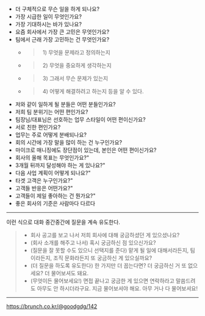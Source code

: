 
* 더 구체적으로 무슨 일을 하게 되나요?
* 가장 시급한 일이 무엇인가요?
* 가장 기대하시는 바가 있나요?
* 요즘 회사에서 가장 큰 고민은 무엇인가요?
* 팀에서 근래 가장 고민하는 건 무엇인가요?
	* >   1) 무엇을 문제라고 정의하는지  
	* >   2) 무엇을 중요하게 생각하는지  
	* >   3) 그래서 무슨 문제가 있는지  
	* >   4) 어떻게 해결하려고 하는지 등을 알 수 있다.  
* 저와 같이 일하게 될 분들은 어떤 분들인가요?
* 저희 팀 분위기는 어떤 편인가요?
* 팀장님/대표님은 선호하는 업무 스타일이 어떤 편이신가요?
* 서로 친한 편인가요?
* 업무는 주로 어떻게 분배되나요?
* 회의 시간에 가장 말을 많이 하는 건 누구인가요?
* 마이크로 매니징에도 장단점이 있는데, 본인은 어떤 편이신가요?
* 회사의 올해 목표는 무엇인가요?"
* 3개월 뒤까지 달성해야 하는 게 있나요?"
* 다음 사업 계획이 어떻게 되나요?"
* 타겟 고객은 누구인가요?"
* 고객들 반응은 어떤가요?"
* 고객들이 제일 좋아하는 건 뭔가요?"
* 좋은 회사의 기준은 사람마다 다르다

---

이런 식으로 대화 중간중간에 질문을 계속 유도한다.

> - 회사 공고를 보고 나서 저희 회사에 대해 궁금하셨던 게 있으셨나요?  
> - (회사 소개를 해주고 나서) 혹시 궁금하신 점 있으신가요?  
> - (질문을 잘 못할 수도 있으니 선택지를 준다) 맡게 될 일에 대해서라든지, 팀이라든지, 조직 문화라든지 또 궁금하신 게 있으실까요?  
> - (더 질문을 하도록 유도한다) 한 가지만 더 꼽는다면? 더 궁금하신 거 또 없으세요? 더 물어보셔도 돼요.  
> - (무엇이든 물어보세요!) 면접 끝나고 궁금한 게 있으면 연락하라고 말씀드려도 아무도 안 하시더라구요. 지금 물어보셔야 해요. 아무 거나 다 물어보셔요!

---

https://brunch.co.kr/@goodgdg/142